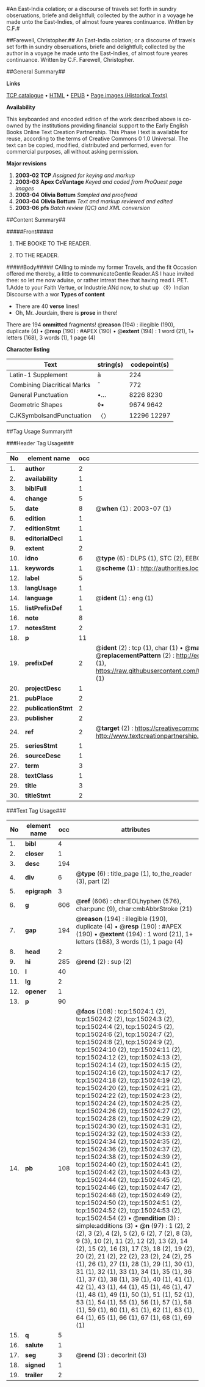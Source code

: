 #An East-India colation; or a discourse of travels set forth in sundry obseruations, briefe and delightfull; collected by the author in a voyage he made unto the East-Indies, of almost foure yeares continuance. Written by C.F.#

##Farewell, Christopher.##
An East-India colation; or a discourse of travels set forth in sundry obseruations, briefe and delightfull; collected by the author in a voyage he made unto the East-Indies, of almost foure yeares continuance. Written by C.F.
Farewell, Christopher.

##General Summary##

**Links**

[TCP catalogue](http://www.ota.ox.ac.uk/tcp/)  • 
[HTML](http://tei.it.ox.ac.uk/tcp/Texts-HTML/free/A00/A00549.html)  • 
[EPUB](http://tei.it.ox.ac.uk/tcp/Texts-EPUB/free/A00/A00549.epub) • 
[Page images (Historical Texts)](https://data.historicaltexts.jisc.ac.uk/view?pubId=eebo-99849852e&pageId=eebo-99849852e-15024-1)

**Availability**

This keyboarded and encoded edition of the
	       work described above is co-owned by the institutions
	       providing financial support to the Early English Books
	       Online Text Creation Partnership. This Phase I text is
	       available for reuse, according to the terms of Creative
	       Commons 0 1.0 Universal. The text can be copied,
	       modified, distributed and performed, even for
	       commercial purposes, all without asking permission.

**Major revisions**

1. __2003-02__ __TCP__ *Assigned for keying and markup*
1. __2003-03__ __Apex CoVantage__ *Keyed and coded from ProQuest page images*
1. __2003-04__ __Olivia Bottum__ *Sampled and proofread*
1. __2003-04__ __Olivia Bottum__ *Text and markup reviewed and edited*
1. __2003-06__ __pfs__ *Batch review (QC) and XML conversion*

##Content Summary##

#####Front#####

1. THE BOOKE TO THE READER.

1. TO THE READER.

#####Body#####
CAlling to minde my former Travels, and the fit Occasion offered me thereby, a little to communicateGentle Reader.AS I haue invited thee: so let me now aduise, or rather intreat thee that having read I. PET. 1.Adde to your Faith Vertue, or Industrie:ANd now, to shut up 〈◊〉Indian Discourse with a wor
**Types of content**

  * There are 40 **verse** lines!
  * Oh, Mr. Jourdain, there is **prose** in there!

There are 194 **ommitted** fragments! 
 @__reason__ (194) : illegible (190), duplicate (4)  •  @__resp__ (190) : #APEX (190)  •  @__extent__ (194) : 1 word (21), 1+ letters (168), 3 words (1), 1 page (4)

**Character listing**


|Text|string(s)|codepoint(s)|
|---|---|---|
|Latin-1 Supplement|à|224|
|Combining             Diacritical Marks|̄|772|
|General Punctuation|•…|8226 8230|
|Geometric Shapes|◊▪|9674 9642|
|CJKSymbolsandPunctuation|〈〉|12296 12297|

##Tag Usage Summary##

###Header Tag Usage###

|No|element name|occ|attributes|
|---|---|---|---|
|1.|__author__|2||
|2.|__availability__|1||
|3.|__biblFull__|1||
|4.|__change__|5||
|5.|__date__|8| @__when__ (1) : 2003-07 (1)|
|6.|__edition__|1||
|7.|__editionStmt__|1||
|8.|__editorialDecl__|1||
|9.|__extent__|2||
|10.|__idno__|6| @__type__ (6) : DLPS (1), STC (2), EEBO-CITATION (1), PROQUEST (1), VID (1)|
|11.|__keywords__|1| @__scheme__ (1) : http://authorities.loc.gov/ (1)|
|12.|__label__|5||
|13.|__langUsage__|1||
|14.|__language__|1| @__ident__ (1) : eng (1)|
|15.|__listPrefixDef__|1||
|16.|__note__|8||
|17.|__notesStmt__|2||
|18.|__p__|11||
|19.|__prefixDef__|2| @__ident__ (2) : tcp (1), char (1)  •  @__matchPattern__ (2) : ([0-9\-]+):([0-9IVX]+) (1), (.+) (1)  •  @__replacementPattern__ (2) : http://eebo.chadwyck.com/downloadtiff?vid=$1&page=$2 (1), https://raw.githubusercontent.com/textcreationpartnership/Texts/master/tcpchars.xml#$1 (1)|
|20.|__projectDesc__|1||
|21.|__pubPlace__|2||
|22.|__publicationStmt__|2||
|23.|__publisher__|2||
|24.|__ref__|2| @__target__ (2) : https://creativecommons.org/publicdomain/zero/1.0/ (1), http://www.textcreationpartnership.org/docs/. (1)|
|25.|__seriesStmt__|1||
|26.|__sourceDesc__|1||
|27.|__term__|3||
|28.|__textClass__|1||
|29.|__title__|3||
|30.|__titleStmt__|2||


###Text Tag Usage###

|No|element name|occ|attributes|
|---|---|---|---|
|1.|__bibl__|4||
|2.|__closer__|1||
|3.|__desc__|194||
|4.|__div__|6| @__type__ (6) : title_page (1), to_the_reader (3), part (2)|
|5.|__epigraph__|3||
|6.|__g__|606| @__ref__ (606) : char:EOLhyphen (576), char:punc (9), char:cmbAbbrStroke (21)|
|7.|__gap__|194| @__reason__ (194) : illegible (190), duplicate (4)  •  @__resp__ (190) : #APEX (190)  •  @__extent__ (194) : 1 word (21), 1+ letters (168), 3 words (1), 1 page (4)|
|8.|__head__|2||
|9.|__hi__|285| @__rend__ (2) : sup (2)|
|10.|__l__|40||
|11.|__lg__|2||
|12.|__opener__|1||
|13.|__p__|90||
|14.|__pb__|108| @__facs__ (108) : tcp:15024:1 (2), tcp:15024:2 (2), tcp:15024:3 (2), tcp:15024:4 (2), tcp:15024:5 (2), tcp:15024:6 (2), tcp:15024:7 (2), tcp:15024:8 (2), tcp:15024:9 (2), tcp:15024:10 (2), tcp:15024:11 (2), tcp:15024:12 (2), tcp:15024:13 (2), tcp:15024:14 (2), tcp:15024:15 (2), tcp:15024:16 (2), tcp:15024:17 (2), tcp:15024:18 (2), tcp:15024:19 (2), tcp:15024:20 (2), tcp:15024:21 (2), tcp:15024:22 (2), tcp:15024:23 (2), tcp:15024:24 (2), tcp:15024:25 (2), tcp:15024:26 (2), tcp:15024:27 (2), tcp:15024:28 (2), tcp:15024:29 (2), tcp:15024:30 (2), tcp:15024:31 (2), tcp:15024:32 (2), tcp:15024:33 (2), tcp:15024:34 (2), tcp:15024:35 (2), tcp:15024:36 (2), tcp:15024:37 (2), tcp:15024:38 (2), tcp:15024:39 (2), tcp:15024:40 (2), tcp:15024:41 (2), tcp:15024:42 (2), tcp:15024:43 (2), tcp:15024:44 (2), tcp:15024:45 (2), tcp:15024:46 (2), tcp:15024:47 (2), tcp:15024:48 (2), tcp:15024:49 (2), tcp:15024:50 (2), tcp:15024:51 (2), tcp:15024:52 (2), tcp:15024:53 (2), tcp:15024:54 (2)  •  @__rendition__ (3) : simple:additions (3)  •  @__n__ (97) : 1 (2), 2 (2), 3 (2), 4 (2), 5 (2), 6 (2), 7 (2), 8 (3), 9 (3), 10 (2), 11 (2), 12 (2), 13 (2), 14 (2), 15 (2), 16 (3), 17 (3), 18 (2), 19 (2), 20 (2), 21 (2), 22 (2), 23 (2), 24 (2), 25 (1), 26 (1), 27 (1), 28 (1), 29 (1), 30 (1), 31 (1), 32 (1), 33 (1), 34 (1), 35 (1), 36 (1), 37 (1), 38 (1), 39 (1), 40 (1), 41 (1), 42 (1), 43 (1), 44 (1), 45 (1), 46 (1), 47 (1), 48 (1), 49 (1), 50 (1), 51 (1), 52 (1), 53 (1), 54 (1), 55 (1), 56 (1), 57 (1), 58 (1), 59 (1), 60 (1), 61 (1), 62 (1), 63 (1), 64 (1), 65 (1), 66 (1), 67 (1), 68 (1), 69 (1)|
|15.|__q__|5||
|16.|__salute__|1||
|17.|__seg__|3| @__rend__ (3) : decorInit (3)|
|18.|__signed__|1||
|19.|__trailer__|2||
